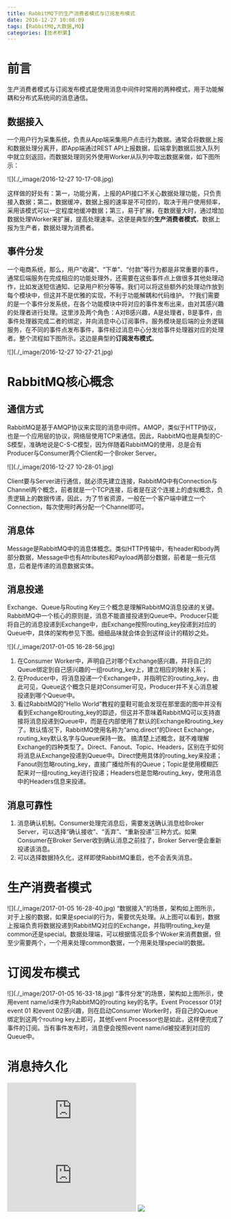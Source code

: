 ```yaml
---
title: RabbitMQ下的生产消费者模式与订阅发布模式
date: 2016-12-27 10:08:09
tags: [RabbitMQ,大数据,MQ]
categories: [技术积累]
---
```

# 前言
生产消费者模式与订阅发布模式是使用消息中间件时常用的两种模式，用于功能解耦和分布式系统间的消息通信。
## 数据接入
一个用户行为采集系统，负责从App端采集用户点击行为数据。通常会将数据上报和数据处理分离开，即App端通过REST API上报数据，后端拿到数据后放入队列中就立刻返回，而数据处理则另外使用Worker从队列中取出数据来做，如下图所示：

![](./_image/2016-12-27 10-17-08.jpg)

这样做的好处有：第一，功能分离，上报的API接口不关心数据处理功能，只负责接入数据；第二，数据缓冲，数据上报的速率是不可控的，取决于用户使用频率，采用该模式可以一定程度地缓冲数据；第三，易于扩展，在数据量大时，通过增加数据处理Worker来扩展，提高处理速率。这便是典型的**生产消费者模式**，数据上报为生产者，数据处理为消费者。
## 事件分发
一个电商系统，那么，用户“收藏”、“下单”、“付款”等行为都是非常重要的事件，通常后端服务在完成相应的功能处理外，还需要在这些事件点上做很多其他处理动作，比如发送短信通知、记录用户积分等等。我们可以将这些额外的处理动作放到每个模块中，但这并不是优雅的实现，不利于功能解耦和代码维护。 
??我们需要的是一个事件分发系统，在各个功能模块中将对应的事件发布出来，由对其感兴趣的处理者进行处理。这里涉及两个角色：A对B感兴趣，A是处理者，B是事件，由事件处理器完成二者的绑定，并向消息中心订阅事件。服务模块是后端的业务逻辑服务，在不同的事件点发布事件，事件经过消息中心分发给事件处理器对应的处理者。整个流程如下图所示。这边是典型的**订阅发布模式**。

![](./_image/2016-12-27 10-27-21.jpg)

# RabbitMQ核心概念
## 通信方式
RabbitMQ是基于AMQP协议来实现的消息中间件。AMQP，类似于HTTP协议，也是一个应用层的协议，网络层使用TCP来通信。因此，RabbitMQ也是典型的C-S模型，准确地说是C-S-C模型，因为伴随着RabbitMQ的使用，总是会有Producer与Consumer两个Client和一个Broker Server。

![](./_image/2016-12-27 10-28-01.jpg)

Client要与Server进行通信，就必须先建立连接，RabbitMQ中有Connection与Channel两个概念，前者就是一个TCP连接，后者是在这个连接上的虚拟概念，负责逻辑上的数据传递，因此，为了节省资源，一般在一个客户端中建立一个Connection，每次使用时再分配一个Channel即可。
## 消息体
Message是RabbitMQ中的消息体概念。类似HTTP传输中，有header和body两部分数据，Message中也有Attributes和Payload两部分数据，前者是一些元信息，后者是传递的消息数据实体。
## 消息投递
Exchange、Queue与Routing Key三个概念是理解RabbitMQ消息投递的关键。RabbitMQ中一个核心的原则是，消息不能直接投递到Queue中。Producer只能将自己的消息投递到Exchange中，由Exchange按照routing_key投递到对应的Queue中，具体的架构参见下图。细细品味就会体会到这样设计的精妙之处。

![](./_image/2017-01-05 16-28-56.jpg)

1. 在Consumer Worker中，声明自己对哪个Exchange感兴趣，并将自己的Queue绑定到自己感兴趣的一组routing_key上，建立相应的映射关系；
2. 在Producer中，将消息投递一个Exchange中，并指明它的routing_key。由此可见，Queue这个概念只是对Consumer可见，Producer并不关心消息被投递到哪个Queue中。 
3. 看过RabbitMQ的”Hello World”教程的童鞋可能会发现在那里面的图中并没有看到Exchange和routing_key的踪迹，但这并不意味着RabbitMQ可以支持直接将消息投递到Queue中，而是在内部使用了默认的Exchange和routing_key了。默认情况下，RabbitMQ使用名称为“amq.direct”的Direct Exchange，routing_key默认名字与Queue保持一致。 
搞清楚上述概念，就不难理解Exchange的四种类型了。Direct、Fanout、Topic、Headers，区别在于如何将消息从Exchange投递到Queue中。Direct使用具体的routing_key来投递；Fanout则忽略routing_key，直接广播给所有的Queue；Topic是使用模糊匹配来对一组routing_key进行投递；Headers也是忽略routing_key，使用消息中的Headers信息来投递。
## 消息可靠性
1. 消息确认机制。Consumer处理完消息后，需要发送确认消息给Broker Server，可以选择“确认接收”、“丢弃”、“重新投递”三种方式。如果Consumer在Broker Server收到确认消息之前挂了，Broker Server便会重新投递该消息。
2. 可以选择数据持久化，这样即使RabbitMQ重启，也不会丢失消息。
# 生产消费者模式

![](./_image/2017-01-05 16-28-40.jpg)
“数据接入”的场景，架构如上图所示，对于上报的数据，如果是special的行为，需要优先处理。从上图可以看到，数据上报端负责将数据投递到RabbitMQ对应的Exchange，并指明routing_key是common还是special。数据处理端，可以根据情况启多个Woker来消费数据，但至少需要两个，一个用来处理common数据，一个用来处理special的数据。
# 订阅发布模式

![](./_image/2017-01-05 16-33-18.jpg)
“事件分发”的场景，架构如上图所示，使用event name/id来作为RabbitMQ的routing key的名字。Event Processor 01对event 01 和event 02感兴趣，则在启动Consumer Worker时，将自己的Queue绑定到这两个routing key上即可，其他Event Processor也是如此，这样便完成了事件的订阅。当有事件发布时，消息便会按照event name/id被投递到对应的Queue中。 
# 消息持久化
![](http://www.itdadao.com/articles/c15a901095p0.html)
![](http://www.cnblogs.com/xiazh/archive/2011/04/29/2004859.html)
![](http://blog.csdn.net/lk10207160511/article/details/50334173)
